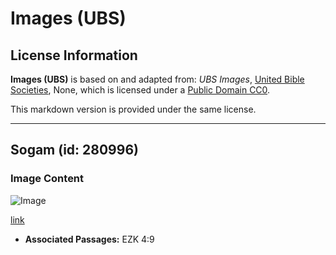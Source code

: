 # Images (UBS)

## License Information

**Images (UBS)** is based on and adapted from: _UBS Images_, [United Bible Societies](https://unitedbiblesocieties.org/), None, which is licensed under a [Public Domain CC0](https://creativecommons.org/public-domain/cc0/).

This markdown version is provided under the same license.



--------------------------------

## Sogam (id: 280996)

### Image Content

![Image](https://cdn.aquifer.bible/aquifer-content/resources/Media/WEB-0821_sorghum.jpg)

[link](https://cdn.aquifer.bible/aquifer-content/resources/Media/WEB-0821_sorghum.jpg)

* **Associated Passages:** EZK 4:9

